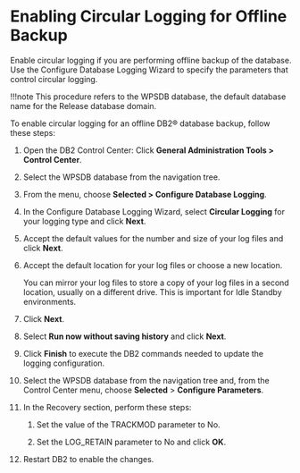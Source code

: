 # Enabling Circular Logging for Offline Backup

Enable circular logging if you are performing offline backup of the database. Use the Configure Database Logging Wizard to specify the parameters that control circular logging.

!!!note
    This procedure refers to the WPSDB database, the default database name for the Release database domain.

To enable circular logging for an offline DB2® database backup, follow these steps:

1.  Open the DB2 Control Center: Click **General Administration Tools > Control Center**.

2.  Select the WPSDB database from the navigation tree.

3.  From the menu, choose **Selected > Configure Database Logging**.

4.  In the Configure Database Logging Wizard, select **Circular Logging** for your logging type and click **Next**.

5.  Accept the default values for the number and size of your log files and click **Next**.

6.  Accept the default location for your log files or choose a new location.

    You can mirror your log files to store a copy of your log files in a second location, usually on a different drive. This is important for Idle Standby environments.

7.  Click **Next**.

8.  Select **Run now without saving history** and click **Next**.

9.  Click **Finish** to execute the DB2 commands needed to update the logging configuration.

10. Select the WPSDB database from the navigation tree and, from the Control Center menu, choose **Selected** \> **Configure Parameters**.

11. In the Recovery section, perform these steps:

    1.  Set the value of the TRACKMOD parameter to No.

    2.  Set the LOG_RETAIN parameter to No and click **OK**.

12. Restart DB2 to enable the changes.



